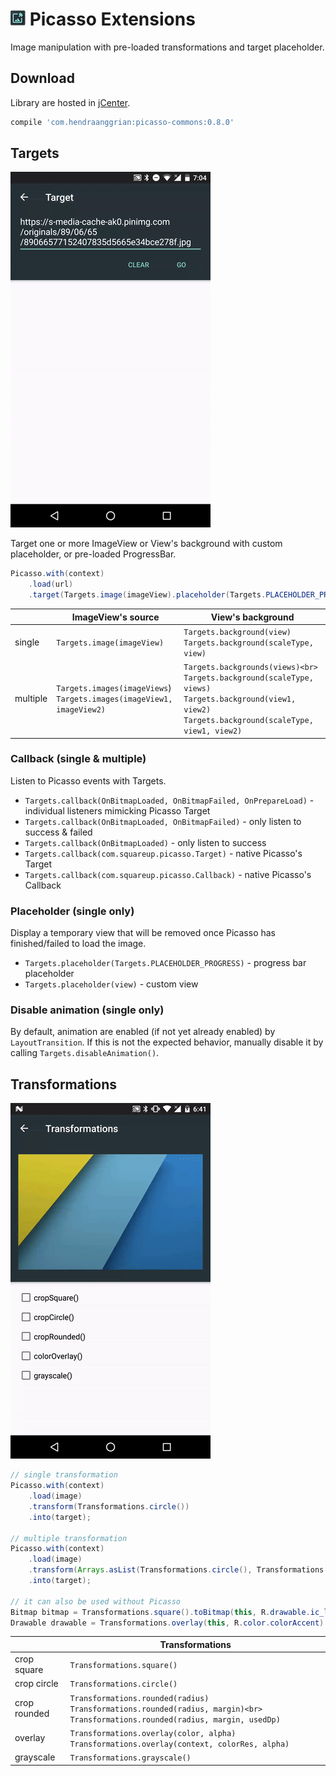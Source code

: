 ![logo](/art/logo.png) Picasso Extensions
=========================================
Image manipulation with pre-loaded transformations and target placeholder.

Download
--------
Library are hosted in [jCenter](https://bintray.com/hendraanggrian/maven/picasso-extensions).

```gradle
compile 'com.hendraanggrian:picasso-commons:0.8.0'
```

Targets
-------
![demo_target](/art/demo_target.gif)

Target one or more ImageView or View's background with custom placeholder, or pre-loaded ProgressBar.

```java
Picasso.with(context)
    .load(url)
    .target(Targets.image(imageView).placeholder(Targets.PLACEHOLDER_PROGRESS));
```

|          |                           ImageView's source                          |                                                                       View's background                                                                      |
|----------|-----------------------------------------------------------------------|--------------------------------------------------------------------------------------------------------------------------------------------------------------|
| single   | `Targets.image(imageView)`                                              | `Targets.background(view)`<br> `Targets.background(scaleType, view)`                                                                                             |
| multiple | `Targets.images(imageViews`)<br> `Targets.images(imageView1, imageView2)` | `Targets.backgrounds(views)<br> Targets.background(scaleType, views)`<br> `Targets.background(view1, view2)`<br> `Targets.background(scaleType, view1, view2)`<br> |

### Callback (single & multiple)
Listen to Picasso events with Targets.
 * `Targets.callback(OnBitmapLoaded, OnBitmapFailed, OnPrepareLoad)` - individual listeners mimicking Picasso Target
 * `Targets.callback(OnBitmapLoaded, OnBitmapFailed)` - only listen to success & failed
 * `Targets.callback(OnBitmapLoaded)` - only listen to success
 * `Targets.callback(com.squareup.picasso.Target)` - native Picasso's Target
 * `Targets.callback(com.squareup.picasso.Callback)` - native Picasso's Callback
 
### Placeholder (single only)
Display a temporary view that will be removed once Picasso has finished/failed to load the image.
 * `Targets.placeholder(Targets.PLACEHOLDER_PROGRESS)` - progress bar placeholder
 * `Targets.placeholder(view)` - custom view

### Disable animation (single only)
By default, animation are enabled (if not yet already enabled) by `LayoutTransition`.
If this is not the expected behavior, manually disable it by calling `Targets.disableAnimation()`.

Transformations
---------------
![demo_transformation](/art/demo_transformation.gif)

```java
// single transformation
Picasso.with(context)
    .load(image)
    .transform(Transformations.circle())
    .into(target);
    
// multiple transformation
Picasso.with(context)
    .load(image)
    .transform(Arrays.asList(Transformations.circle(), Transformations.grayscale()))
    .into(target);

// it can also be used without Picasso
Bitmap bitmap = Transformations.square().toBitmap(this, R.drawable.ic_launcher);
Drawable drawable = Transformations.overlay(this, R.color.colorAccent).toDrawable(this, R.drawable.ic_launcher);
```

|              |                                                         Transformations                                                         |
|--------------|---------------------------------------------------------------------------------------------------------------------------------|
| crop square  | `Transformations.square()`                                                                                                        |
| crop circle  | `Transformations.circle()`                                                                                                        |
| crop rounded | `Transformations.rounded(radius)`<br> `Transformations.rounded(radius, margin)<br> Transformations.rounded(radius, margin, usedDp)` |
| overlay      | `Transformations.overlay(color, alpha)`<br> `Transformations.overlay(context, colorRes, alpha)`                                     |
| grayscale    | `Transformations.grayscale()`                                                                                                     |
